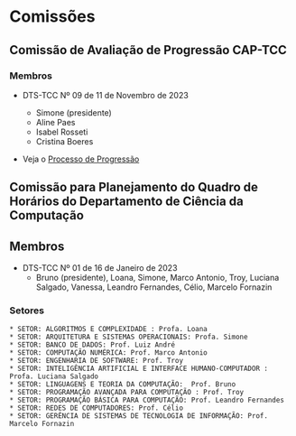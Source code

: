 # Comissões

## Comissão de Avaliação de Progressão CAP-TCC

### Membros

- DTS-TCC Nº 09 de 11 de Novembro de 2023
    * Simone (presidente)
    * Aline Paes
    * Isabel Rosseti
    * Cristina Boeres

- Veja o [Processo de Progressão](./sei-progressao.md)

## Comissão para Planejamento do Quadro de Horários do Departamento de Ciência da Computação

## Membros 
- DTS-TCC Nº 01 de 16 de Janeiro de 2023
    * Bruno (presidente), Loana, Simone, Marco Antonio, Troy, Luciana Salgado, Vanessa, Leandro Fernandes, Célio, Marcelo Fornazin

### Setores
    * SETOR: ALGORITMOS E COMPLEXIDADE : Profa. Loana
    * SETOR: ARQUITETURA E SISTEMAS OPERACIONAIS: Profa. Simone
    * SETOR: BANCO DE DADOS: Prof. Luiz André
    * SETOR: COMPUTAÇÃO NUMÉRICA: Prof. Marco Antonio
    * SETOR: ENGENHARIA DE SOFTWARE: Prof. Troy
    * SETOR: INTELIGÊNCIA ARTIFICIAL E INTERFACE HUMANO-COMPUTADOR : Profa. Luciana Salgado
    * SETOR: LINGUAGENS E TEORIA DA COMPUTAÇÃO:  Prof. Bruno
    * SETOR: PROGRAMAÇÃO AVANÇADA PARA COMPUTAÇÃO : Prof. Troy
    * SETOR: PROGRAMAÇÃO BÁSICA PARA COMPUTAÇÃO: Prof. Leandro Fernandes
    * SETOR: REDES DE COMPUTADORES: Prof. Célio
    * SETOR: GERÊNCIA DE SISTEMAS DE TECNOLOGIA DE INFORMAÇÃO: Prof. Marcelo Fornazin
